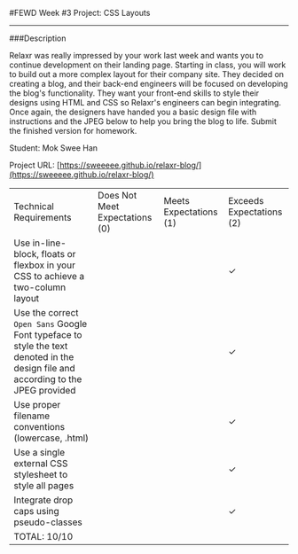 #FEWD Week #3 Project: CSS Layouts

---


###Description


Relaxr was really impressed by your work last week and wants you to continue development on their landing page. Starting in class, you will work to build out a more complex layout for their company site. They decided on creating a blog, and their back-end engineers will be focused on developing the blog's functionality. They want your front-end skills to style their designs using HTML and CSS so Relaxr's engineers can begin integrating. Once again, the designers have handed you a basic design file with instructions and the JPEG below to help you bring the blog to life. Submit the finished version for homework.

Student: Mok Swee Han

Project URL: [https://sweeeee.github.io/relaxr-blog/](https://sweeeee.github.io/relaxr-blog/)


|                                                                                                                                      |                                |                        |                          |
|--------------------------------------------------------------------------------------------------------------------------------------|--------------------------------|------------------------|--------------------------|
| Technical Requirements                                                                                                               | Does Not Meet Expectations (0) | Meets Expectations (1) | Exceeds Expectations (2) |
| Use in-line-block, floats or flexbox in your CSS to achieve a two-column layout                                                               |                                |                        |            ✓             |
| Use the correct ```Open Sans``` Google Font typeface to style the text denoted in the design file and according to the JPEG provided |                                |                        |            ✓             |
| Use proper filename conventions (lowercase, .html)                                                                                   |                                |                        |            ✓             |
| Use a single external CSS stylesheet to style all pages                                                                              |                                |                        |            ✓             |
| Integrate drop caps using pseudo-classes                                                                                             |                                |                        |            ✓             |
| TOTAL: 10/10                                                                                                                     |                                |                        |                          |